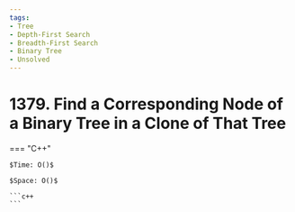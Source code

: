 ```yaml
---
tags:
- Tree
- Depth-First Search
- Breadth-First Search
- Binary Tree
- Unsolved
---
```



# 1379. Find a Corresponding Node of a Binary Tree in a Clone of That Tree

=== "C++"

    $Time: O()$

    $Space: O()$

    ```c++
    ```